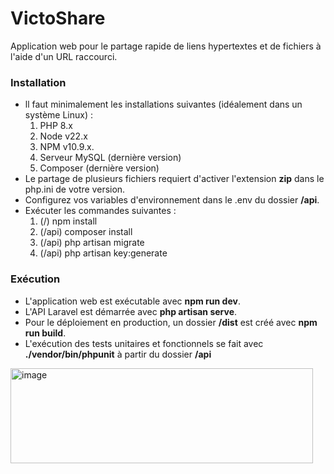 # VictoShare
Application web pour le partage rapide de liens hypertextes et de fichiers à l'aide d'un URL raccourci.

### Installation

- ll faut minimalement les installations suivantes (idéalement dans un système Linux) : 
	1. PHP 8.x
	2. Node v22.x
	3. NPM v10.9.x.
	4. Serveur MySQL (dernière version)
	5. Composer (dernière version)
- Le partage de plusieurs fichiers requiert d'activer l'extension **zip** dans le php.ini de votre version.
- Configurez vos variables d'environnement dans le .env du dossier **/api**.
- Exécuter les commandes suivantes :
	1. (/) npm install
	2. (/api) composer install
	3. (/api) php artisan migrate
	4. (/api) php artisan key:generate

### Exécution
- L'application web est exécutable avec **npm run dev**.
- L'API Laravel est démarrée avec **php artisan serve**.
- Pour le déploiement en production, un dossier **/dist** est créé avec **npm run build**.
- L'exécution des tests unitaires et fonctionnels se fait avec **./vendor/bin/phpunit** à partir du dossier **/api**
<img width="484" height="152" alt="image" src="https://github.com/user-attachments/assets/0776bf23-140d-4161-82b0-f7337b2762a3" />

